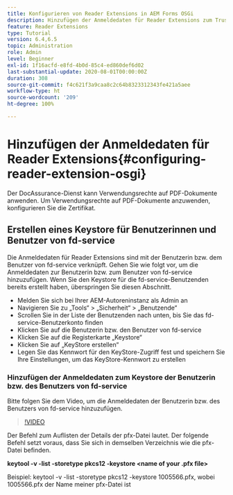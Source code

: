 ```yaml
---
title: Konfigurieren von Reader Extensions in AEM Forms OSGi
description: Hinzufügen der Anmeldedaten für Reader Extensions zum Trust Store in AEM Forms OSGi
feature: Reader Extensions
type: Tutorial
version: 6.4,6.5
topic: Administration
role: Admin
level: Beginner
exl-id: 1f16acfd-e8fd-4b0d-85c4-ed860def6d02
last-substantial-update: 2020-08-01T00:00:00Z
duration: 308
source-git-commit: f4c621f3a9caa8c2c64b8323312343fe421a5aee
workflow-type: ht
source-wordcount: '209'
ht-degree: 100%

---
```


# Hinzufügen der Anmeldedaten für Reader Extensions{#configuring-reader-extension-osgi}

Der DocAssurance-Dienst kann Verwendungsrechte auf PDF-Dokumente anwenden. Um Verwendungsrechte auf PDF-Dokumente anzuwenden, konfigurieren Sie die Zertifikat.

## Erstellen eines Keystore für Benutzerinnen und Benutzer von fd-service

Die Anmeldedaten für Reader Extensions sind mit der Benutzerin bzw. dem Benutzer von fd-service verknüpft. Gehen Sie wie folgt vor, um die Anmeldedaten zur Benutzerin bzw. zum Benutzer von fd-service hinzuzufügen. Wenn Sie den Keystore für die fd-service-Benutzenden bereits erstellt haben, überspringen Sie diesen Abschnitt.

* Melden Sie sich bei Ihrer AEM-Autoreninstanz als Admin an
* Navigieren Sie zu „Tools“ > „Sicherheit“ > „Benutzende“
* Scrollen Sie in der Liste der Benutzenden nach unten, bis Sie das fd-service-Benutzerkonto finden
* Klicken Sie auf die Benutzerin bzw. den Benutzer von fd-service
* Klicken Sie auf die Registerkarte „Keystore“
* Klicken Sie auf „KeyStore erstellen“
* Legen Sie das Kennwort für den KeyStore-Zugriff fest und speichern Sie Ihre Einstellungen, um das KeyStore-Kennwort zu erstellen

### Hinzufügen der Anmeldedaten zum Keystore der Benutzerin bzw. des Benutzers von fd-service

Bitte folgen Sie dem Video, um die Anmeldedaten der Benutzerin bzw. des Benutzers von fd-service hinzuzufügen.

>[!VIDEO](https://video.tv.adobe.com/v/335849?quality=12&learn=on)


Der Befehl zum Auflisten der Details der pfx-Datei lautet. Der folgende Befehl setzt voraus, dass Sie sich in demselben Verzeichnis wie die pfx-Datei befinden.

**keytool -v -list -storetype pkcs12 -keystore &lt;name of your .pfx file>**

Beispiel: keytool -v -list -storetype pkcs12 -keystore 1005566.pfx, wobei 1005566.pfx der Name meiner pfx-Datei ist
